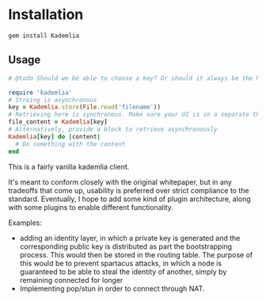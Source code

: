 # Installation
 `gem install Kademlia`

## Usage
```Ruby
# @todo Should we be able to choose a key? Or should it always be the hash

require 'kademlia'
# Stroing is asynchronous
key = Kademlia.store(File.read('filename'))
# Retrieving here is synchronous. Make sure your UI is in a separate thread.
file_content = Kademlia[key]
# Alternatively, provide a block to retrieve asynchronously
Kademlia[key] do |content|
  # Do something with the content
end
```

This is a fairly vanilla kademlia client.

It's meant to conform closely with the original whitepaper, but in any tradeoffs
that come up, usability is preferred over strict compliance to the standard.
Eventually, I hope to add some kind of plugin architecture, along with some
plugins to enable different functionality.

Examples:
  - adding an identity layer, in which a private key is generated and the
 corresponding public key is distributed as part the bootstrapping process. This
 would then be stored in the routing table. The purpose of this would be to
 prevent spartacus attacks, in which a node is guaranteed to be able to steal
 the identity of another, simply by remaining connected for longer
- Implementing pop/stun in order to connect through NAT.
